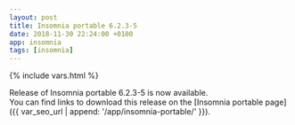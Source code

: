 ```yaml
---
layout: post
title: Insomnia portable 6.2.3-5
date: 2018-11-30 22:24:00 +0100
app: insomnia
tags: [insomnia]
---
```

{% include vars.html %}

Release of Insomnia portable 6.2.3-5 is now available.<br />
You can find links to download this release on the [Insomnia portable page]({{ var_seo_url | append: '/app/insomnia-portable/' }}).